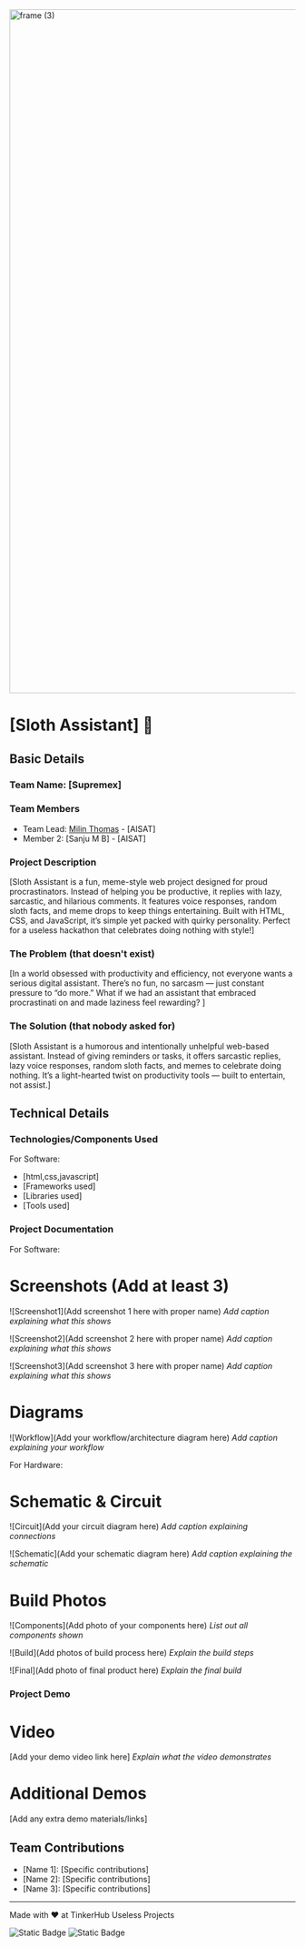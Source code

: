 <img width="3188" height="1202" alt="frame (3)" src="https://github.com/user-attachments/assets/517ad8e9-ad22-457d-9538-a9e62d137cd7" />


# [Sloth Assistant] 🎯


## Basic Details
### Team Name: [Supremex]


### Team Members
- Team Lead: [Milin Thomas](https://github.com/Milin82005) - [AISAT]
- Member 2: [Sanju M B] - [AISAT]

### Project Description
[Sloth Assistant is a fun, meme-style web project designed for proud procrastinators. Instead of helping you be productive, it replies with lazy, sarcastic, and hilarious comments. It features voice responses, random sloth facts, and meme drops to keep things entertaining. Built with HTML, CSS, and JavaScript, it’s simple yet packed with quirky personality. Perfect for a useless hackathon that celebrates doing nothing with style!]

### The Problem (that doesn't exist)
[In a world obsessed with productivity and efficiency, not everyone wants a serious digital assistant. There’s no fun, no sarcasm — just constant pressure to “do more.” What if we had an assistant that embraced procrastinati  on and made laziness feel rewarding?
]

### The Solution (that nobody asked for)
[Sloth Assistant is a humorous and intentionally unhelpful web-based assistant. Instead of giving reminders or tasks, it offers sarcastic replies, lazy voice responses, random sloth facts, and memes to celebrate doing nothing. It’s a light-hearted twist on productivity tools — built to entertain, not assist.]

## Technical Details
### Technologies/Components Used
For Software:
- [html,css,javascript]
- [Frameworks used]
- [Libraries used]
- [Tools used]

### Project Documentation
For Software:

# Screenshots (Add at least 3)
![Screenshot1](Add screenshot 1 here with proper name)
*Add caption explaining what this shows*

![Screenshot2](Add screenshot 2 here with proper name)
*Add caption explaining what this shows*

![Screenshot3](Add screenshot 3 here with proper name)
*Add caption explaining what this shows*

# Diagrams
![Workflow](Add your workflow/architecture diagram here)
*Add caption explaining your workflow*

For Hardware:

# Schematic & Circuit
![Circuit](Add your circuit diagram here)
*Add caption explaining connections*

![Schematic](Add your schematic diagram here)
*Add caption explaining the schematic*

# Build Photos
![Components](Add photo of your components here)
*List out all components shown*

![Build](Add photos of build process here)
*Explain the build steps*

![Final](Add photo of final product here)
*Explain the final build*

### Project Demo
# Video
[Add your demo video link here]
*Explain what the video demonstrates*

# Additional Demos
[Add any extra demo materials/links]

## Team Contributions
- [Name 1]: [Specific contributions]
- [Name 2]: [Specific contributions]
- [Name 3]: [Specific contributions]

---
Made with ❤️ at TinkerHub Useless Projects 

![Static Badge](https://img.shields.io/badge/TinkerHub-24?color=%23000000&link=https%3A%2F%2Fwww.tinkerhub.org%2F)
![Static Badge](https://img.shields.io/badge/UselessProjects--25-25?link=https%3A%2F%2Fwww.tinkerhub.org%2Fevents%2FQ2Q1TQKX6Q%2FUseless%2520Projects)



